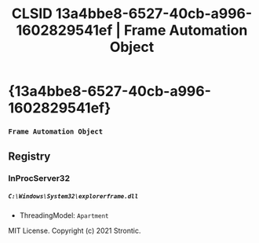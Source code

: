 ﻿---
title: "CLSID 13a4bbe8-6527-40cb-a996-1602829541ef | Frame Automation Object"
excerpt: What is COM-Object CLSID 13a4bbe8-6527-40cb-a996-1602829541ef?
---

# {13a4bbe8-6527-40cb-a996-1602829541ef}

### `Frame Automation Object`

## Registry


### InProcServer32

##### `C:\Windows\System32\explorerframe.dll`
* ThreadingModel: `Apartment`

MIT License. Copyright (c) 2021 Strontic.


